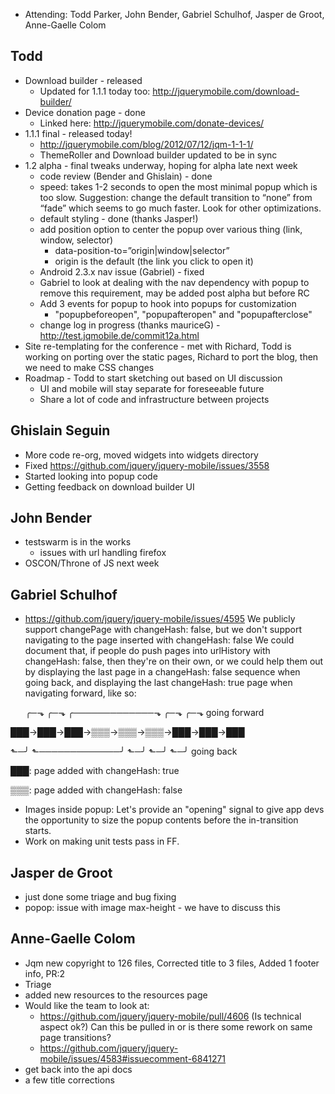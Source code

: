 * Attending: Todd Parker, John Bender, Gabriel Schulhof, Jasper de Groot, Anne-Gaelle Colom

## Todd
* Download builder - released
	- Updated for 1.1.1 today too: http://jquerymobile.com/download-builder/
* Device donation page - done
	- Linked here: http://jquerymobile.com/donate-devices/
* 1.1.1 final - released today!
	- http://jquerymobile.com/blog/2012/07/12/jqm-1-1-1/
	- ThemeRoller and Download builder updated to be in sync
* 1.2 alpha - final tweaks underway, hoping for alpha late next week
	- code review (Bender and Ghislain) - done
	- speed: takes 1-2 seconds to open the most minimal popup which is too slow. Suggestion: change the default transition to “none” from “fade” which seems to go much faster. Look for other optimizations.
	- default styling - done (thanks Jasper!)
	- add position option to center the popup over various thing (link, window, selector)
		* data-position-to=”origin|window|selector”
		* origin is the default (the link you click to open it)
	- Android 2.3.x nav issue (Gabriel) - fixed
	- Gabriel to look at dealing with the nav dependency with popup to remove this requirement, may be added post alpha but before RC
	- Add 3 events for popup to hook into popups for customization
		* "popupbeforeopen", "popupafteropen" and "popupafterclose"
	- change log in progress (thanks mauriceG) - http://test.jqmobile.de/commit12a.html 
* Site re-templating for the conference - met with Richard, Todd is working on porting over the static pages, Richard to port the blog, then we need to make CSS changes
* Roadmap - Todd to start sketching out based on UI discussion
	- UI and mobile will stay separate for foreseeable future
	- Share a lot of code and infrastructure between projects

## Ghislain Seguin
* More code re-org, moved widgets into widgets directory
* Fixed https://github.com/jquery/jquery-mobile/issues/3558
* Started looking into popup code
* Getting feedback on download builder UI

## John Bender 
* testswarm is in the works
	- issues with url handling firefox
* OSCON/Throne of JS next week

## Gabriel Schulhof
* https://github.com/jquery/jquery-mobile/issues/4595
	We publicly support changePage with changeHash: false, but we don't support navigating to the page inserted with changeHash: false
	We could document that, if people do push pages into urlHistory with changeHash: false, then they're on their own, or we could help them out by displaying the last page in a changeHash: false sequence when going back, and displaying the last changeHash: true page when navigating forward, like so:

  ╭─⬎ ╭─⬎ ╭─────────────⬎ ╭─⬎ ╭─⬎   going forward

███→███→███→▒▒▒→▒▒▒→▒▒▒→███→███→███

  ⬑─╯ ⬑─────────────╯ ⬑─╯ ⬑─╯ ⬑─╯  going back

███: page added with changeHash: true

▒▒▒: page added with changeHash: false

* Images inside popup: Let's provide an "opening" signal to give app devs the opportunity to size the popup contents before the in-transition starts.
* Work on making unit tests pass in FF.


## Jasper de Groot
* just done some triage and bug fixing
* popop: issue with image max-height - we have to discuss this

## Anne-Gaelle Colom
* Jqm new copyright to 126 files, Corrected title to 3 files, Added 1 footer info, PR:2
* Triage
* added new resources to the resources page
* Would like the team to look at:
	- https://github.com/jquery/jquery-mobile/pull/4606 (Is technical aspect ok?) Can this be pulled in or is there some rework on same page transitions?
	- https://github.com/jquery/jquery-mobile/issues/4583#issuecomment-6841271 
* get back into the api docs
* a few title corrections
